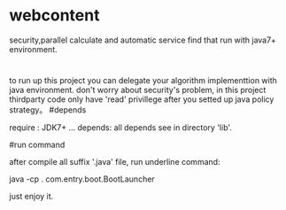 # webcontent
security,parallel calculate and automatic service find that run with java7+ environment.
#
to run up this project you can delegate your algorithm implementtion with java environment.
don't worry about security's problem, in this project thirdparty code only have 'read' privillege 
after you setted up java policy strategy。
#depends

require : JDK7+ ...
depends: 
all depends see in directory 'lib'.

#run command

after compile all suffix '.java' file, run underline command:
 
 java -cp .<pathSeparator> <your classpath> com.entry.boot.BootLauncher

just enjoy it.
